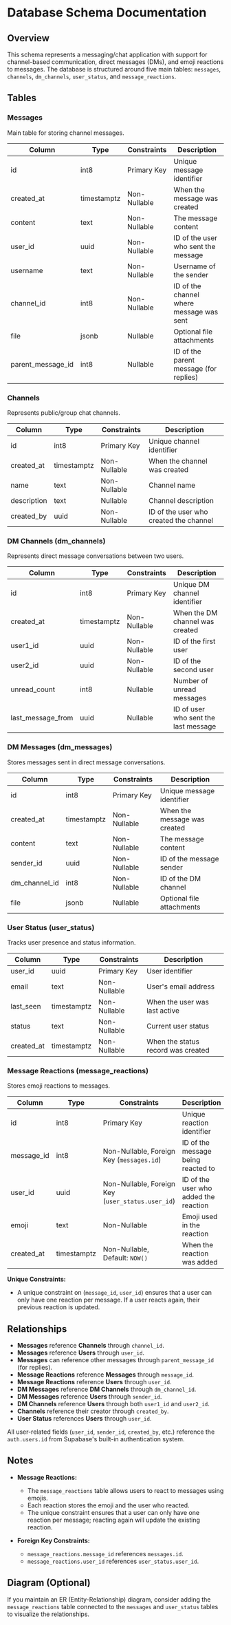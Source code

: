 # Database Schema Documentation

## Overview
This schema represents a messaging/chat application with support for channel-based communication, direct messages (DMs), and emoji reactions to messages. The database is structured around five main tables: `messages`, `channels`, `dm_channels`, `user_status`, and `message_reactions`.

## Tables

### Messages
Main table for storing channel messages.

| Column             | Type       | Constraints                        | Description                                       |
|--------------------|------------|------------------------------------|---------------------------------------------------|
| id                 | int8       | Primary Key                        | Unique message identifier                         |
| created_at         | timestamptz| Non-Nullable                       | When the message was created                      |
| content            | text       | Non-Nullable                       | The message content                               |
| user_id            | uuid       | Non-Nullable                       | ID of the user who sent the message               |
| username           | text       | Non-Nullable                       | Username of the sender                            |
| channel_id         | int8       | Non-Nullable                       | ID of the channel where message was sent          |
| file               | jsonb      | Nullable                           | Optional file attachments                         |
| parent_message_id  | int8       | Nullable                           | ID of the parent message (for replies)            |

### Channels
Represents public/group chat channels.

| Column     | Type       | Constraints   | Description                            |
|------------|------------|---------------|----------------------------------------|
| id         | int8       | Primary Key   | Unique channel identifier              |
| created_at | timestamptz| Non-Nullable  | When the channel was created           |
| name       | text       | Non-Nullable  | Channel name                           |
| description| text       | Nullable      | Channel description                    |
| created_by | uuid       | Non-Nullable  | ID of the user who created the channel |

### DM Channels (dm_channels)
Represents direct message conversations between two users.

| Column            | Type       | Constraints                      | Description                                |
|-------------------|------------|-----------------------------------|--------------------------------------------|
| id                | int8       | Primary Key                       | Unique DM channel identifier               |
| created_at        | timestamptz| Non-Nullable                      | When the DM channel was created            |
| user1_id          | uuid       | Non-Nullable                      | ID of the first user                       |
| user2_id          | uuid       | Non-Nullable                      | ID of the second user                      |
| unread_count      | int8       | Nullable                          | Number of unread messages                  |
| last_message_from | uuid       | Nullable                          | ID of user who sent the last message       |

### DM Messages (dm_messages)
Stores messages sent in direct message conversations.

| Column        | Type       | Constraints                      | Description                        |
|---------------|------------|-----------------------------------|------------------------------------|
| id            | int8       | Primary Key                       | Unique message identifier          |
| created_at    | timestamptz| Non-Nullable                      | When the message was created       |
| content       | text       | Non-Nullable                      | The message content                |
| sender_id     | uuid       | Non-Nullable                      | ID of the message sender           |
| dm_channel_id | int8       | Non-Nullable                      | ID of the DM channel               |
| file          | jsonb      | Nullable                          | Optional file attachments          |

### User Status (user_status)
Tracks user presence and status information.

| Column     | Type       | Constraints                        | Description                 |
|------------|------------|------------------------------------|-----------------------------|
| user_id    | uuid       | Primary Key                        | User identifier             |
| email      | text       | Non-Nullable                       | User's email address        |
| last_seen  | timestamptz| Non-Nullable                       | When the user was last active|
| status     | text       | Non-Nullable                       | Current user status         |
| created_at | timestamptz| Non-Nullable                       | When the status record was created |

### Message Reactions (message_reactions)
Stores emoji reactions to messages.

| Column     | Type       | Constraints                                       | Description                            |
|------------|------------|---------------------------------------------------|----------------------------------------|
| id         | int8       | Primary Key                                       | Unique reaction identifier             |
| message_id | int8       | Non-Nullable, Foreign Key (`messages.id`)         | ID of the message being reacted to     |
| user_id    | uuid       | Non-Nullable, Foreign Key (`user_status.user_id`) | ID of the user who added the reaction  |
| emoji      | text       | Non-Nullable                                      | Emoji used in the reaction             |
| created_at | timestamptz| Non-Nullable, Default: `NOW()`                    | When the reaction was added            |

**Unique Constraints:**
- A unique constraint on (`message_id`, `user_id`) ensures that a user can only have one reaction per message. If a user reacts again, their previous reaction is updated.

## Relationships

- **Messages** reference **Channels** through `channel_id`.
- **Messages** reference **Users** through `user_id`.
- **Messages** can reference other messages through `parent_message_id` (for replies).
- **Message Reactions** reference **Messages** through `message_id`.
- **Message Reactions** reference **Users** through `user_id`.
- **DM Messages** reference **DM Channels** through `dm_channel_id`.
- **DM Messages** reference **Users** through `sender_id`.
- **DM Channels** reference **Users** through both `user1_id` and `user2_id`.
- **Channels** reference their creator through `created_by`.
- **User Status** references **Users** through `user_id`.

All user-related fields (`user_id`, `sender_id`, `created_by`, etc.) reference the `auth.users.id` from Supabase's built-in authentication system.

## Notes

- **Message Reactions:**
  - The `message_reactions` table allows users to react to messages using emojis.
  - Each reaction stores the emoji and the user who reacted.
  - The unique constraint ensures that a user can only have one reaction per message; reacting again will update the existing reaction.

- **Foreign Key Constraints:**
  - `message_reactions.message_id` references `messages.id`.
  - `message_reactions.user_id` references `user_status.user_id`.

## Diagram (Optional)

If you maintain an ER (Entity-Relationship) diagram, consider adding the `message_reactions` table connected to the `messages` and `user_status` tables to visualize the relationships.